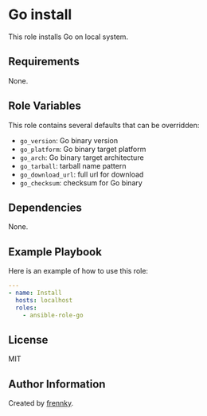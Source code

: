 Go install
==========

This role installs Go on local system.

Requirements
------------

None.

Role Variables
--------------

This role contains several defaults that can be overridden:

- `go_version`: Go binary version
- `go_platform`: Go binary target platform
- `go_arch`: Go binary target architecture
- `go_tarball`: tarball name pattern
- `go_download_url`: full url for download
- `go_checksum`: checksum for Go binary

Dependencies
------------

None.

Example Playbook
----------------

Here is an example of how to use this role:

```yaml
---
- name: Install
  hosts: localhost
  roles:
    - ansible-role-go
```

License
-------

MIT

Author Information
------------------

Created by [frennky](https://github.com/frennky).
